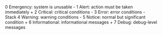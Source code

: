 0       Emergency: system is unusable -
1       Alert: action must be taken immediately +
2       Critical: critical conditions -
3       Error: error conditions - Stack
4       Warning: warning conditions -
5       Notice: normal but significant condition +
6       Informational: informational messages +
7       Debug: debug-level messages